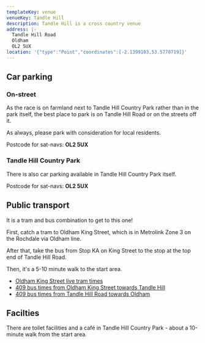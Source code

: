 ```yaml
---
templateKey: venue
venueKey: Tandle Hill
description: Tandle Hill is a cross country venue
address: |-
  Tandle Hill Road
  Oldham
  OL2 5UX
location: '{"type":"Point","coordinates":[-2.1399103,53.5770719]}'
---
```

## Car parking

### On-street

As the race is on farmland next to Tandle Hill Country Park rather than in the park itself,
the best place to park is on Tandle Hill Road or on the streets off it.

As always, please park with consideration for local residents.

Postcode for sat-navs: **OL2 5UX**

### Tandle Hill Country Park

There is also car parking available in Tandle Hill Country Park itself. 

Postcode for sat-navs: **OL2 5UX**

## Public transport

It is a tram and bus combination to get to this one!

First, catch a tram to Oldham King Street, which is in Metrolink Zone 3 on the Rochdale via Oldham line. 

After that, take the bus from Stop KA on King Street to the stop at the top end of Tandle Hill Road.

Then, it's a 5-10 minute walk to the start area.

* [Oldham King Street live tram times](https://tfgm.com/public-transport/tram/stops/oldham-king-street-tram)
* [409 bus times from Oldham King Street towards Tandle Hill](https://tfgm.com/public-transport/bus/stops/1800ED15291/409)
* [409 bus times from Tandle Hill Road towards Oldham](https://tfgm.com/public-transport/bus/stops/1800ED16941/409)

## Facilties

There are toilet facilities and a café in Tandle Hill Country Park - about a
10-minute walk from the start area.
